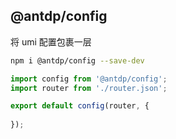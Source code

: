 @antdp/config
---

将 umi 配置包裹一层

```bash
npm i @antdp/config --save-dev
```


```js
import config from '@antdp/config';
import router from './router.json';

export default config(router, {
  
});
```
